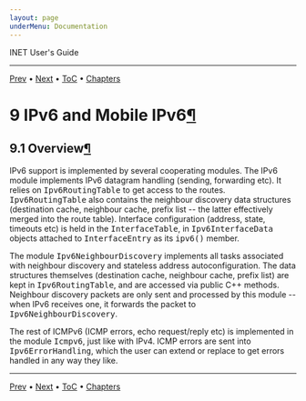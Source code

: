 ```yaml
---
layout: page
underMenu: Documentation
---
```




<div>INET User's Guide<hr width='100%'></div>
<div class='oppnavbar'><a href="chap8.html">Prev</a> &#8226; <a href="chap10.html">Next</a> &#8226; <a href="toc.html#toc_9">ToC</a> &#8226; <a href="index.html">Chapters</a></div><h1><a name="cha:ipv6"></a>9 IPv6 and Mobile IPv6<a class="headerlink" href="#cha:ipv6" title="Permalink to this headline">&para;</a></h1>

<p>
<h2><a name="sec:ipv6:overview"></a>9.1 Overview<a class="headerlink" href="#sec:ipv6:overview" title="Permalink to this headline">&para;</a></h2>

<p>IPv6 support is implemented by several cooperating modules. The IPv6 module
implements IPv6 datagram handling (sending, forwarding etc). It relies on
<tt>Ipv6RoutingTable</tt> to get access to the routes. <tt>Ipv6RoutingTable</tt> also contains the
neighbour discovery data structures (destination cache, neighbour cache,
prefix list -- the latter effectively merged into the route table). Interface
configuration (address, state, timeouts etc) is held in the <tt>InterfaceTable</tt>,
in <tt>Ipv6InterfaceData</tt> objects attached to <tt>InterfaceEntry</tt>
as its <tt>ipv6()</tt> member.

<p>The module <tt>Ipv6NeighbourDiscovery</tt> implements all tasks associated with
neighbour discovery and stateless address autoconfiguration. The data
structures themselves (destination cache, neighbour cache, prefix list)
are kept in <tt>Ipv6RoutingTable</tt>, and are accessed via public C++ methods.
Neighbour discovery packets are only sent and processed by this module --
when IPv6 receives one, it forwards the packet to <tt>Ipv6NeighbourDiscovery</tt>.

<p>The rest of ICMPv6 (ICMP errors, echo request/reply etc) is implemented in
the module <tt>Icmpv6</tt>, just like with IPv4. ICMP errors are sent into
<tt>Ipv6ErrorHandling</tt>, which the user can extend or replace to get errors
handled in any way they like.

<p>




<hr class='pgbr'><div class='oppnavbar'><a href="chap8.html">Prev</a> &#8226; <a href="chap10.html">Next</a> &#8226; <a href="toc.html#toc_9">ToC</a> &#8226; <a href="index.html">Chapters</a></div>
